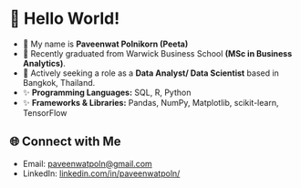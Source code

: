 # 👋 Hello World! 
- 🚀 My name is **Paveenwat Polnikorn (Peeta)**
- 🔭 Recently graduated from Warwick Business School **(MSc in Business Analytics)**.
- 🌱 Actively seeking a role as a **Data Analyst/ Data Scientist** based in Bangkok, Thailand.
- ✨ **Programming Languages:** SQL, R, Python
- ✨ **Frameworks & Libraries:** Pandas, NumPy, Matplotlib, scikit-learn, TensorFlow

## 🌐 Connect with Me
- Email: paveenwatpoln@gmail.com
- LinkedIn: [linkedin.com/in/paveenwatpoln/](https://www.linkedin.com/in/paveenwatpoln/)
